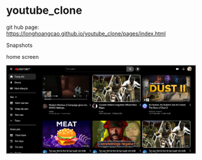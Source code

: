 # youtube_clone

git hub page: https://longhoangcao.github.io/youtube_clone/pages/index.html

Snapshots

home screen

![Alt text](image.png)
